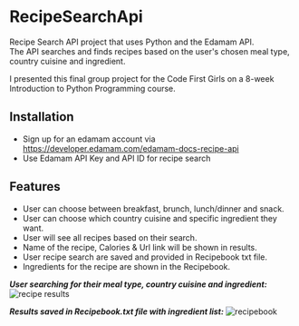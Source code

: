 # RecipeSearchApi
Recipe Search API project that uses Python and the Edamam API.  
The API searches and finds recipes based on the user's chosen meal type, country cuisine and ingredient. 

I presented this final group project for the Code First Girls on a 8-week Introduction to Python Programming course.

## Installation
- Sign up for an edamam account via https://developer.edamam.com/edamam-docs-recipe-api
- Use Edamam API Key and API ID for recipe search

## Features
- User can choose between breakfast, brunch, lunch/dinner and snack.
- User can choose which country cuisine and specific ingredient they want.
- User will see all recipes based on their search.
- Name of the recipe, Calories & Url link will be shown in results.
- User recipe search are saved and provided in Recipebook txt file. 
- Ingredients for the recipe are shown in the Recipebook. 

***User searching for their meal type, country cuisine and ingredient:***
![recipe results](https://user-images.githubusercontent.com/101072798/215617220-d643d273-0636-4cc6-ab1a-51250a7c6bf0.png)

***Results saved in Recipebook.txt file with ingredient list:***
![recipebook](https://user-images.githubusercontent.com/101072798/215617230-9b71d826-c0a8-4786-a00a-df7da2bd9f72.png)


